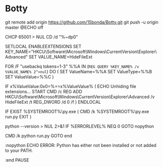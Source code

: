 # Botty
git remote add origin https://github.com/15bonda/Botty.git
git push -u origin master
@ECHO off

CHCP 65001 > NUL
CD /d "%~dp0"

SETLOCAL ENABLEEXTENSIONS
SET KEY_NAME="HKCU\Software\Microsoft\Windows\CurrentVersion\Explorer\Advanced"
SET VALUE_NAME=HideFileExt

FOR /F "usebackq tokens=1-3" %%A IN (`REG QUERY %KEY_NAME% /v %VALUE_NAME% 2^>nul`) DO (
    SET ValueName=%%A
    SET ValueType=%%B
    SET ValueValue=%%C
)

IF x%ValueValue:0x0=%==x%ValueValue% (
    ECHO Unhiding file extensions...
    START CMD /c REG ADD HKCU\Software\Microsoft\Windows\CurrentVersion\Explorer\Advanced /v HideFileExt /t REG_DWORD /d 0 /f
)
ENDLOCAL


IF EXIST %SYSTEMROOT%\py.exe (
    CMD /k %SYSTEMROOT%\py.exe run.py
    EXIT
)

python --version > NUL 2>&1
IF %ERRORLEVEL% NEQ 0 GOTO nopython

CMD /k python run.py
GOTO end

:nopython
ECHO ERROR: Python has either not been installed or not added to your PATH.

:end
PAUSE

